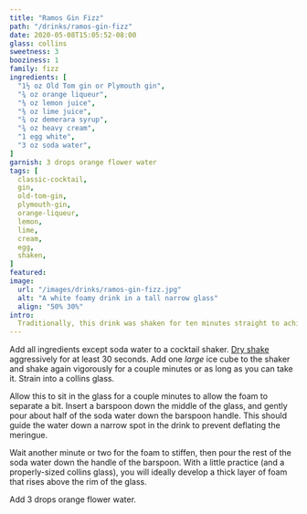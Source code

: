 ```yaml
---
title: "Ramos Gin Fizz"
path: "/drinks/ramos-gin-fizz"
date: 2020-05-08T15:05:52-08:00
glass: collins
sweetness: 3
booziness: 1
family: fizz
ingredients: [
  "1½ oz Old Tom gin or Plymouth gin",
  "¾ oz orange liqueur",
  "⅜ oz lemon juice",
  "⅜ oz lime juice",
  "¾ oz demerara syrup",
  "¾ oz heavy cream",
  "1 egg white",
  "3 oz soda water",
]
garnish: 3 drops orange flower water
tags: [
  classic-cocktail,
  gin,
  old-tom-gin,
  plymouth-gin,
  orange-liqueur,
  lemon,
  lime,
  cream,
  egg,
  shaken,
]
featured:
image:
  url: "/images/drinks/ramos-gin-fizz.jpg"
  alt: "A white foamy drink in a tall narrow glass"
  align: "50% 30%"
intro:
  Traditionally, this drink was shaken for ten minutes straight to achieve an impressive foam that rises above the rim of the glass. Thankfully, we’ve since developed techniques to make this a bit easier.
---
```

Add all ingredients except soda water to a cocktail shaker.
[Dry shake](/techniques/shaking#dry-shaking) aggressively for at least 30 seconds.
Add one _large_ ice cube to the shaker and shake again vigorously for a couple minutes or as long as you can take it.
Strain into a collins glass.

Allow this to sit in the glass for a couple minutes to allow the foam to separate a bit.
Insert a barspoon down the middle of the glass, and gently pour about half of the soda water down the barspoon handle.
This should guide the water down a narrow spot in the drink to prevent deflating the meringue.

Wait another minute or two for the foam to stiffen, then pour the rest of the soda water down the handle of the barspoon.
With a little practice (and a properly-sized collins glass), you will ideally develop a thick layer of foam that rises above the rim of the glass.

Add 3 drops orange flower water.
